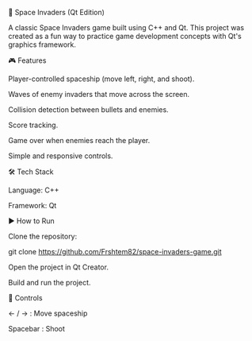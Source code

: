 🚀 Space Invaders (Qt Edition)

A classic Space Invaders game built using C++ and Qt.
This project was created as a fun way to practice game development concepts with Qt's graphics framework.

🎮 Features

Player-controlled spaceship (move left, right, and shoot).

Waves of enemy invaders that move across the screen.

Collision detection between bullets and enemies.

Score tracking.

Game over when enemies reach the player.

Simple and responsive controls.

🛠️ Tech Stack

Language: C++

Framework: Qt

▶️ How to Run

Clone the repository:

git clone https://github.com/Frshtem82/space-invaders-game.git

Open the project in Qt Creator.

Build and run the project.

🎯 Controls

← / → : Move spaceship

Spacebar : Shoot
